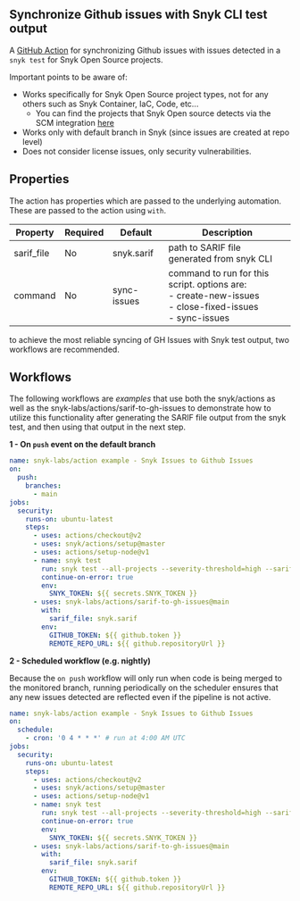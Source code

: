## Synchronize Github issues with Snyk CLI test output
A [GitHub Action](https://github.com/features/actions) for synchronizing Github issues with issues detected in a `snyk test` for Snyk Open Source projects.

Important points to be aware of:
- Works specifically for Snyk Open Source project types, not for any others such as Snyk Container, IaC, Code, etc... 
  - You can find the projects that Snyk Open source detects via the SCM integration [here](https://docs.snyk.io/products/snyk-open-source/language-and-package-manager-support)
- Works only with default branch in Snyk (since issues are created at repo level)
- Does not consider license issues, only security vulnerabilities.

## Properties

The action has properties which are passed to the underlying automation. These are passed to the action using `with`.

| Property            | Required | Default | Description  |
| ------------------- | ---------| ------- | -------------------------------------------------------------------------------------------  |
| sarif_file  | No   | snyk.sarif  |  path to SARIF file generated from snyk CLI |
| command     | No | sync-issues  | command to run for this script. options are: <br/> - create-new-issues <br/> - close-fixed-issues <br/> - sync-issues |

to achieve the most reliable syncing of GH Issues with Snyk test output, two workflows are recommended.

## Workflows
The following workflows are *examples* that use both the snyk/actions as well as the snyk-labs/actions/sarif-to-gh-issues to demonstrate how to utilize this functionality 
after generating the SARIF file output from the snyk test, and then using that output in the next step.

**1 - On `push` event on the default branch**

```yaml
name: snyk-labs/action example - Snyk Issues to Github Issues
on: 
  push:
    branches:
      - main
jobs:
  security:
    runs-on: ubuntu-latest
    steps:
      - uses: actions/checkout@v2
      - uses: snyk/actions/setup@master
      - uses: actions/setup-node@v1
      - name: snyk test
        run: snyk test --all-projects --severity-threshold=high --sarif-file-output=snyk.sarif
        continue-on-error: true
        env:
          SNYK_TOKEN: ${{ secrets.SNYK_TOKEN }}
      - uses: snyk-labs/actions/sarif-to-gh-issues@main
        with:
          sarif_file: snyk.sarif
        env:
          GITHUB_TOKEN: ${{ github.token }}
          REMOTE_REPO_URL: ${{ github.repositoryUrl }}
```

**2 - Scheduled workflow (e.g. nightly)**

Because the `on push` workflow will only run when code is being merged to the monitored branch,
running periodically on the scheduler ensures that any new issues detected are reflected even if 
the pipeline is not active.  

```yaml
name: snyk-labs/action example - Snyk Issues to Github Issues
on:
  schedule:
    - cron: '0 4 * * *' # run at 4:00 AM UTC
jobs:
  security:
    runs-on: ubuntu-latest
    steps:
      - uses: actions/checkout@v2
      - uses: snyk/actions/setup@master
      - uses: actions/setup-node@v1
      - name: snyk test
        run: snyk test --all-projects --severity-threshold=high --sarif-file-output=snyk.sarif
        continue-on-error: true
        env:
          SNYK_TOKEN: ${{ secrets.SNYK_TOKEN }}
      - uses: snyk-labs/actions/sarif-to-gh-issues@main
        with:
          sarif_file: snyk.sarif
        env:
          GITHUB_TOKEN: ${{ github.token }}
          REMOTE_REPO_URL: ${{ github.repositoryUrl }}
```
